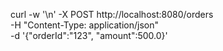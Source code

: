 curl -w '\n' -X POST http://localhost:8080/orders \
-H "Content-Type: application/json" \
-d '{"orderId":"123", "amount":500.0}'
